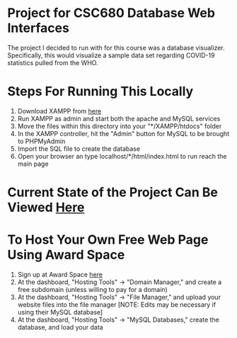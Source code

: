 # Project for CSC680 Database Web Interfaces
The project I decided to run with for this course was a database visualizer. <br>
Specifically, this would visualize a sample data set regarding COVID-19 statistics pulled from the WHO.<br>

# Steps For Running This Locally
1) Download XAMPP from <a href="https://www.apachefriends.org/download.html">here</a>
2) Run XAMPP as admin and start both the apache and MySQL services
3) Move the files within this directory into your "\*/XAMPP/htdocs" folder
4) In the XAMPP controller, hit the "Admin" button for MySQL to be brought to PHPMyAdmin
5) Import the SQL file to create the database 
6) Open your browser an type localhost/\*/html/index.html to run reach the main page

# Current State of the Project Can Be Viewed <a href="http://drenales.atwebpages.com/html/index.html">Here</a>
# To Host Your Own Free Web Page Using Award Space
1) Sign up at Award Space <a href="https://www.awardspace.com/">here</a>
2) At the dashboard, "Hosting Tools" -> "Domain Manager," and create a free subdomain (unless willing to pay for a domain)
3) At the dashboard, "Hosting Tools" -> "File Manager," and upload your website files into the file manager \[NOTE: Edits may be necessary if using their MySQL database\]
4) At the dashboard, "Hosting Tools" -> "MySQL Databases," create the database, and load your data
